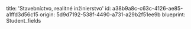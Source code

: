 title: 'Stavebníctvo, realitné inžinierstvo'
id: a38b9a8c-c63c-4126-ae85-a1ffd3d56c15
origin: 5d9d7192-538f-4490-a731-a29b2f51ee9b
blueprint: Student_fields
